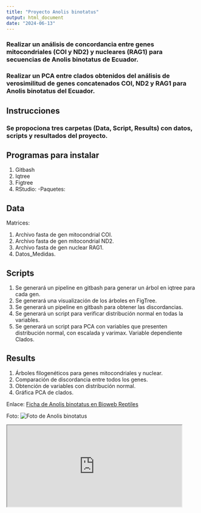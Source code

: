 ```yaml
---
title: "Proyecto Anolis binotatus"
output: html_document
date: "2024-06-13"
---
```

### Realizar un análisis de concordancia entre genes mitocondriales (COI y ND2) y nucleares (RAG1) para secuencias de Anolis binotatus de Ecuador.

### Realizar un PCA entre clados obtenidos del análisis de verosimilitud de genes concatenados COI, ND2 y RAG1 para Anolis binotatus del Ecuador.

## Instrucciones
### Se propociona tres carpetas (Data, Script, Results) con datos, scripts y resultados del proyecto.


## Programas para instalar
1) Gitbash
2) Iqtree
3) Figtree
4) RStudio:
-Paquetes:



## Data

Matrices:

1) Archivo fasta de gen mitocondrial COI.
2) Archivo fasta de gen mitocondrial ND2.
3) Archivo fasta de gen nuclear RAG1.
4) Datos_Medidas.

## Scripts

1) Se generará un pipeline en gitbash para generar un árbol en iqtree para cada gen.
2) Se generará una visualización de los árboles en FigTree.
3) Se generará un pipeline en gitbash para obtener las discordancias.
3) Se generará un script para verificar distribución normal en todas la variables.
4) Se generará un script para PCA con variables que presenten distribución normal, con escalada y varimax. Variable dependiente Clados.


## Results

1) Árboles filogenéticos para genes mitocondriales y nuclear. 
2) Comparación de discordancia entre todos los genes.
3) Obtención de variables con distribución normal.
4) Gráfica PCA de clados.   

Enlace: [Ficha de Anolis binotatus en Bioweb Reptiles](https://bioweb.bio/faunaweb/reptiliaweb/FichaEspecie/Anolis%20binotatus)


Foto: ![Foto de Anolis binotatus](https://multimedia20stg.blob.core.windows.net/especies/anolis%20binotatus%20cabeza.jpg)  


   
<iframe src="https://www.youtube.com/embed/xergwp-WwuA" data-external= "1" width="460" height="215"> 

</iframe> 

